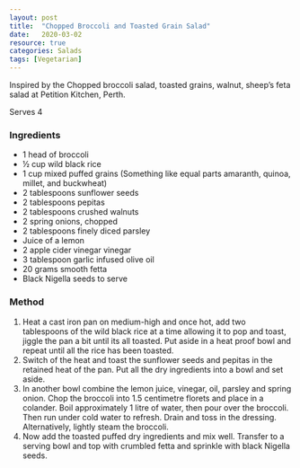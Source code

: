 ```yaml
---
layout: post
title:  "Chopped Broccoli and Toasted Grain Salad"
date:   2020-03-02
resource: true
categories: Salads
tags: [Vegetarian]
---
```


Inspired by the Chopped broccoli salad, toasted grains, walnut, sheep’s feta salad at Petition Kitchen, Perth.

Serves 4

### Ingredients

* 1 head of broccoli
* ½ cup wild black rice
* 1 cup mixed puffed grains (Something like equal parts amaranth, quinoa, millet, and buckwheat)
* 2 tablespoons sunflower seeds
* 2 tablespoons pepitas 
* 2 tablespoons crushed walnuts
* 2 spring onions, chopped
* 2 tablespoons finely diced parsley
* Juice of a lemon
* 2 apple cider vinegar vinegar
* 3 tablespoon garlic infused olive oil
* 20 grams smooth fetta
* Black Nigella seeds to serve

### Method

1. Heat a cast iron pan on medium-high and once hot, add two tablespoons of the wild black rice at a time allowing it to pop and toast, jiggle the pan a bit until its all toasted. Put aside in a heat proof bowl and repeat until all the rice has been toasted.
2. Switch of the heat and toast the sunflower seeds and pepitas in the retained heat of the pan. Put all the dry ingredients into a bowl and set aside.
3. In another bowl combine the lemon juice, vinegar, oil, parsley and spring onion. Chop the broccoli into 1.5 centimetre florets and place in a colander. Boil approximately 1 litre of water, then pour over the broccoli. Then run under cold water to refresh. Drain and toss in the dressing. Alternatively, lightly steam the broccoli.
4. Now add the toasted puffed dry ingredients and mix well. Transfer to a serving bowl and top with crumbled fetta and sprinkle with black Nigella seeds.

